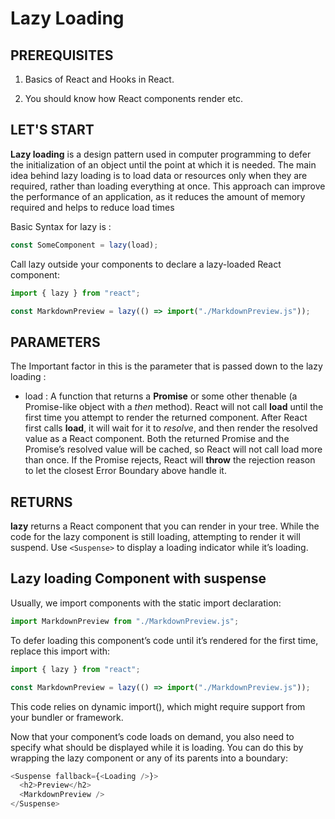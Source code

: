 # Lazy Loading

## PREREQUISITES

1. Basics of React and Hooks in React.

2. You should know how React components render etc.

## LET'S START

**Lazy loading** is a design pattern used in computer programming to defer the initialization of an object until the point at which it is needed. The main idea behind lazy loading is to load data or resources only when they are required, rather than loading everything at once. This approach can improve the performance of an application, as it reduces the amount of memory required and helps to reduce load times

Basic Syntax for lazy is :

```javascript
const SomeComponent = lazy(load);
```

Call lazy outside your components to declare a lazy-loaded React component:

```javascript
import { lazy } from "react";

const MarkdownPreview = lazy(() => import("./MarkdownPreview.js"));
```

## PARAMETERS

The Important factor in this is the parameter that is passed down to the lazy loading :

- load : A function that returns a **Promise** or some other thenable (a Promise-like object with a _then_ method). React will not call **load** until the first time you attempt to render the returned component. After React first calls **load**, it will wait for it to _resolve_, and then render the resolved value as a React component. Both the returned Promise and the Promise’s resolved value will be cached, so React will not call load more than once. If the Promise rejects, React will **throw** the rejection reason to let the closest Error Boundary above handle it.

## RETURNS

**lazy** returns a React component that you can render in your tree. While the code for the lazy component is still loading, attempting to render it will suspend. Use `<Suspense>` to display a loading indicator while it’s loading.

## Lazy loading Component with suspense

Usually, we import components with the static import declaration:

```javascript
import MarkdownPreview from "./MarkdownPreview.js";
```

To defer loading this component’s code until it’s rendered for the first time, replace this import with:

```javascript
import { lazy } from "react";

const MarkdownPreview = lazy(() => import("./MarkdownPreview.js"));
```

This code relies on dynamic import(), which might require support from your bundler or framework.

Now that your component’s code loads on demand, you also need to specify what should be displayed while it is loading. You can do this by wrapping the lazy component or any of its parents into a <Suspense> boundary:

```javascript
<Suspense fallback={<Loading />}>
  <h2>Preview</h2>
  <MarkdownPreview />
</Suspense>
```
